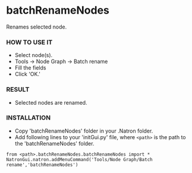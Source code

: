 # batchRenameNodes

Renames selected node.

### HOW TO USE IT

* Select node(s).
* Tools -> Node Graph -> Batch rename
* Fill the fields
* Click 'OK.'

### RESULT

* Selected nodes are renamed.

### INSTALLATION

* Copy 'batchRenameNodes' folder in your .Natron folder.
* Add following lines to your 'initGui.py' file, where ``<path>`` is the path to the 'batchRenameNodes' folder.

```
from <path>.batchRenameNodes.batchRenameNodes import *
NatronGui.natron.addMenuCommand('Tools/Node Graph/Batch rename','batchRenameNodes')
```
